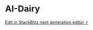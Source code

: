 # AI-Dairy

[Edit in StackBlitz next generation editor ⚡️](https://stackblitz.com/~/github.com/asif-reh/AI-Dairy)